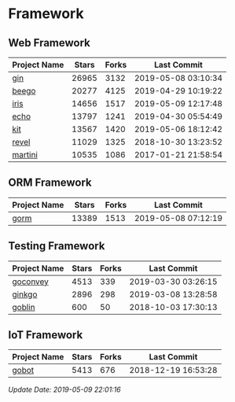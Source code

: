 # Framework

## Web Framework

| Project Name | Stars | Forks | Last Commit |
| ------------ | ----- | ----- | ----------- |
| [gin](https://github.com/gin-gonic/gin) | 26965 | 3132 | 2019-05-08 03:10:34 |
| [beego](https://github.com/astaxie/beego) | 20277 | 4125 | 2019-04-29 10:19:22 |
| [iris](https://github.com/kataras/iris) | 14656 | 1517 | 2019-05-09 12:17:48 |
| [echo](https://github.com/labstack/echo) | 13797 | 1241 | 2019-04-30 05:54:49 |
| [kit](https://github.com/go-kit/kit) | 13567 | 1420 | 2019-05-06 18:12:42 |
| [revel](https://github.com/revel/revel) | 11029 | 1325 | 2018-10-30 13:23:52 |
| [martini](https://github.com/go-martini/martini) | 10535 | 1086 | 2017-01-21 21:58:54 |

## ORM Framework

| Project Name | Stars | Forks | Last Commit |
| ------------ | ----- | ----- | ----------- |
| [gorm](https://github.com/jinzhu/gorm) | 13389 | 1513 | 2019-05-08 07:12:19 |

## Testing Framework

| Project Name | Stars | Forks | Last Commit |
| ------------ | ----- | ----- | ----------- |
| [goconvey](https://github.com/smartystreets/goconvey) | 4513 | 339 | 2019-03-30 03:26:15 |
| [ginkgo](https://github.com/onsi/ginkgo) | 2896 | 298 | 2019-03-08 13:28:58 |
| [goblin](https://github.com/franela/goblin) | 600 | 50 | 2018-10-03 17:30:13 |

## IoT Framework

| Project Name | Stars | Forks | Last Commit |
| ------------ | ----- | ----- | ----------- |
| [gobot](https://github.com/hybridgroup/gobot) | 5413 | 676 | 2018-12-19 16:53:28 |

*Update Date: 2019-05-09 22:01:16*